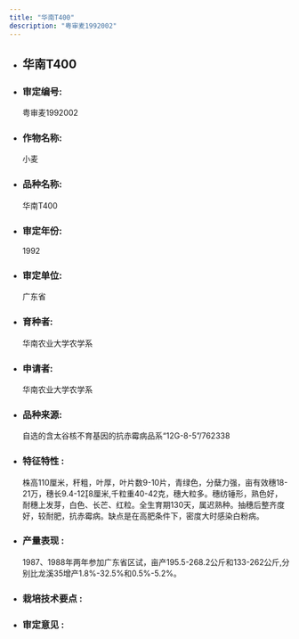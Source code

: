 ```yaml
---
title: "华南T400"
description: "粤审麦1992002"
---
```

* ## 华南T400
* ###  审定编号:  
   粤审麦1992002

*  ### 作物名称:  
   小麦

*   ###  品种名称: 
    华南T400

*   ### 审定年份: 
    1992

*   ### 审定单位:  
    广东省

*   ### 育种者:  
    华南农业大学农学系

*   ### 申请者:  
    华南农业大学农学系

*   ### 品种来源:  
    自选的含太谷核不育基因的抗赤霉病品系“12G-8-5”/762338

*   ### 特征特性 : 
    株高110厘米，秆粗，叶厚，叶片数9-10片，青绿色，分蘖力强，亩有效穗18-21万，穗长9.4-128厘米,千粒重40-42克，穗大粒多。穗纺锤形，熟色好，耐穗上发芽，白色、长芒、红粒。全生育期130天，属迟熟种。抽穗后整齐度好，较耐肥，抗赤霉病。缺点是在高肥条件下，密度大时感染白粉病。

*   ### 产量表现 : 
    1987、1988年两年参加广东省区试，亩产195.5-268.2公斤和133-262公斤,分别比龙溪35增产1.8%-32.5%和0.5%-5.2%。

*   ### 栽培技术要点 : 
     

*   ### 审定意见 : 
    
